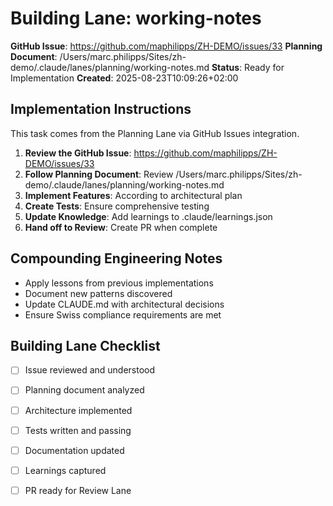 # Building Lane: working-notes

**GitHub Issue**: https://github.com/maphilipps/ZH-DEMO/issues/33
**Planning Document**: /Users/marc.philipps/Sites/zh-demo/.claude/lanes/planning/working-notes.md
**Status**: Ready for Implementation
**Created**: 2025-08-23T10:09:26+02:00

## Implementation Instructions

This task comes from the Planning Lane via GitHub Issues integration.

1. **Review the GitHub Issue**: https://github.com/maphilipps/ZH-DEMO/issues/33
2. **Follow Planning Document**: Review /Users/marc.philipps/Sites/zh-demo/.claude/lanes/planning/working-notes.md
3. **Implement Features**: According to architectural plan
4. **Create Tests**: Ensure comprehensive testing
5. **Update Knowledge**: Add learnings to .claude/learnings.json
6. **Hand off to Review**: Create PR when complete

## Compounding Engineering Notes

- Apply lessons from previous implementations
- Document new patterns discovered
- Update CLAUDE.md with architectural decisions
- Ensure Swiss compliance requirements are met

## Building Lane Checklist

- [ ] Issue reviewed and understood
- [ ] Planning document analyzed
- [ ] Architecture implemented
- [ ] Tests written and passing
- [ ] Documentation updated
- [ ] Learnings captured
- [ ] PR ready for Review Lane

